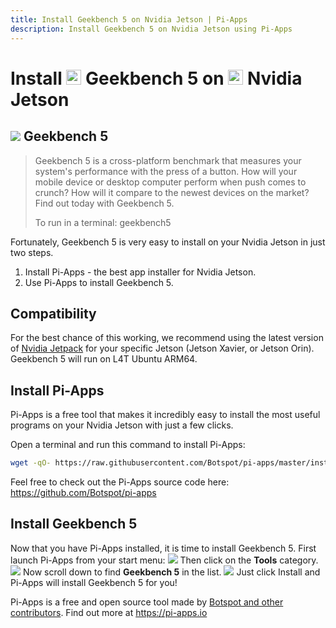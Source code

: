 ```yaml
---
title: Install Geekbench 5 on Nvidia Jetson | Pi-Apps
description: Install Geekbench 5 on Nvidia Jetson using Pi-Apps
---
```

<div class="simple-install-content content">

# Install <img src="/img/app-icons/Geekbench 5/icon-64.png" height=24> Geekbench 5 on <img src=/img/other-icons/nvidia-icon.svg height=24> Nvidia Jetson

## <img src="/img/app-icons/Geekbench 5/icon-64.png"> Geekbench 5
> Geekbench 5 is a cross-platform benchmark that measures your system's performance with the press of a button. 
> How will your mobile device or desktop computer perform when push comes to crunch? 
> How will it compare to the newest devices on the market? 
> Find out today with Geekbench 5.
> 
> To run in a terminal: geekbench5

Fortunately, Geekbench 5 is very easy to install on your Nvidia Jetson in just two steps.
1. Install Pi-Apps - the best app installer for Nvidia Jetson.
2. Use Pi-Apps to install Geekbench 5.
</div>
<div class="simple-install-content content">

## Compatibility
For the best chance of this working, we recommend using the latest version of [Nvidia Jetpack](https://developer.nvidia.com/embedded/jetpack-archive) for your specific Jetson (Jetson Xavier, or Jetson Orin).
Geekbench 5 will run on L4T Ubuntu ARM64.
</div>
<div class="simple-install-content content">

## Install Pi-Apps

Pi-Apps is a free tool that makes it incredibly easy to install the most useful programs on your Nvidia Jetson with just a few clicks.

Open a terminal and run this command to install Pi-Apps:
```bash
wget -qO- https://raw.githubusercontent.com/Botspot/pi-apps/master/install | bash
```
Feel free to check out the Pi-Apps source code here: https://github.com/Botspot/pi-apps
</div>
<div class="simple-install-content content">

## Install Geekbench 5

Now that you have Pi-Apps installed, it is time to install Geekbench 5.
First launch Pi-Apps from your start menu:
<img src="/img/start-menu.png">
Then click on the <b>Tools</b> category.
<img src="/img/category-selections/Tools.png">
Now scroll down to find <b>Geekbench 5</b> in the list.
<img src="/img/app-icons/Geekbench 5/app-selection.png">
Just click Install and Pi-Apps will install Geekbench 5 for you!
</div>
<div class="simple-install-content content">

Pi-Apps is a free and open source tool made by [Botspot and other contributors](/about/#contributors). Find out more at https://pi-apps.io
</div>
